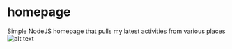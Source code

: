 # homepage
Simple NodeJS homepage that pulls my latest activities from various places
![alt text](https://i.imgur.com/Hh5ERYo.png)
